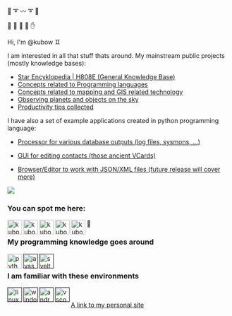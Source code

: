 :space_invader: :curly_loop: :wavy_dash: :curly_loop: :space_invader:

:muscle: :small_blue_diamond: :blue_heart: :small_blue_diamond: :hand:

Hi, I'm @kubow :gemini:

I am interested in all that stuff thats around. My mainstream public projects (mostly knowledge bases):

- [Star Encyklopedia | H808E (General Knowledge Base)](https://github.com/kubow/h808e)
- [Concepts related to Programming languages](https://github.com/kubow/prg-concepts)
- [Concepts related to mapping and GIS related technology](https://github.com/kubow/map-model)
- [Observing planets and objects on the sky](https://github.com/kubow/PlanetarySystemObserver)
- [Productivity tips collected](https://github.com/kubow/Productivity)

I have also a set of example applications created in python programming language:

- [Processor for various database outputs (log files, sysmons, ...)](https://github.com/kubow/Sybase_Collector)

- [GUI for editing contacts (those ancient VCards)](https://github.com/kubow/vcf_editor)

- [Browser/Editor to work with JSON/XML files (future release will cover more)](https://github.com/kubow/JSONXML_editor)

[![](https://mermaid.ink/img/pako:eNp1UmFr2zAQ_SuHvywBBZJsTVd_c5esLSNbRsrKwF9U6RyLypKRzmtF6X_fuXG6pDBhbHG-9-69u3vOlNeY5dlOOqLSAR8yZBG-dfevL__4IQI-tRgMOoX7FC0Jv_rQSAJYLifr9eQ3n_2_iIqMd7BVR4DLzlht3A44lB6sb1EbCfuTq5mA6WzCz3w6_ShgPkt71Mr9McG7Bh1JC19qbEykkP6HOxtgtyhV3RdbS2KMJKOigE2dIl9AOv2OKo_HRAsQ8CmderlFVTtv_W6IX91sYXSddOhjRrG4NbfRWi46HsS98V0AE54PwLVRwUdfEfyoKqMQIkn1AKM7H7SA1ZNCK6BQCiMr_nVZQBv8LsimeWPO_yk9F_B54N0kqllnVMG01Fs_TpxNBcwOlq7QYWDBPEJ5LyOC8jylliKMeCR9La5MqUX-cIc6RV3A8SnfmYCLgW5bbGB5oGIXVsOojxXbFRtx6bHGgAJufr72_br4XoxPqBYCFgdl3uueimHSJh6aYZmtlVTxpp1an895SxiWiaxBXkOjeYWfe5oy60eOZZbzVWMlO0tlVroXTpUd-W1yKssraSOKrGv7RV7ubQ_Rl7_Cn-y-?type=png)](https://mermaid.live/edit#pako:eNp1UmFr2zAQ_SuHvywBBZJsTVd_c5esLSNbRsrKwF9U6RyLypKRzmtF6X_fuXG6pDBhbHG-9-69u3vOlNeY5dlOOqLSAR8yZBG-dfevL__4IQI-tRgMOoX7FC0Jv_rQSAJYLifr9eQ3n_2_iIqMd7BVR4DLzlht3A44lB6sb1EbCfuTq5mA6WzCz3w6_ShgPkt71Mr9McG7Bh1JC19qbEykkP6HOxtgtyhV3RdbS2KMJKOigE2dIl9AOv2OKo_HRAsQ8CmderlFVTtv_W6IX91sYXSddOhjRrG4NbfRWi46HsS98V0AE54PwLVRwUdfEfyoKqMQIkn1AKM7H7SA1ZNCK6BQCiMr_nVZQBv8LsimeWPO_yk9F_B54N0kqllnVMG01Fs_TpxNBcwOlq7QYWDBPEJ5LyOC8jylliKMeCR9La5MqUX-cIc6RV3A8SnfmYCLgW5bbGB5oGIXVsOojxXbFRtx6bHGgAJufr72_br4XoxPqBYCFgdl3uueimHSJh6aYZmtlVTxpp1an895SxiWiaxBXkOjeYWfe5oy60eOZZbzVWMlO0tlVroXTpUd-W1yKssraSOKrGv7RV7ubQ_Rl7_Cn-y-)

### You can spot me here:

<a href="https://github.com/kubow" target="_blank">
	<img align="left" alt="kubow | github" width="33px" src="https://camo.githubusercontent.com/b079fe922f00c4b86f1b724fbc2e8141c468794ce8adbc9b7456e5e1ad09c622/68747470733a2f2f6564656e742e6769746875622e696f2f537570657254696e7949636f6e732f696d616765732f7376672f6769746875622e737667" />
</a>

<a href="https://app.slack.com/" target="_blank">
	<img align="left" alt="kubow | slack" width="33px" src="https://camo.githubusercontent.com/45d2bca536994eea59eb8758b289563d9c4825ad1d661bbcf4800664b949496f/68747470733a2f2f6564656e742e6769746875622e696f2f537570657254696e7949636f6e732f696d616765732f7376672f736c61636b2e737667" />
</a>

<a href="https://discord.com/channels/@me" target="_blank">
	<img align="left" alt="kubow | discord" width="33px" src="https://camo.githubusercontent.com/79fcdc7c43f1a1d7c175827976ffee8177814a016fb1b9578ff70f1aef759578/68747470733a2f2f6564656e742e6769746875622e696f2f537570657254696e7949636f6e732f696d616765732f7376672f646973636f72642e737667" />
</a>

<a href="https://stackoverflow.com/users/6905166/kube-kubow" target="_blank">
	<img align="left" alt="kubow | so" width="33px" src="https://camo.githubusercontent.com/ad1dcdc76b0be1423e54a791d31311e91e8e89bb8492be214cfc3390e24c323d/68747470733a2f2f6564656e742e6769746875622e696f2f537570657254696e7949636f6e732f696d616765732f7376672f737461636b6f766572666c6f772e737667" />
</a>

<a href="https://www.quora.com/profile/Kube-Kubow?q=kubow" target="_blank">
	<img align="left" alt="kubow | discord" width="33px" src="https://camo.githubusercontent.com/d91821b997572279bcda39224cd22ed45b90d9af1261d36a9520b0ba6f8d2d6f/68747470733a2f2f6564656e742e6769746875622e696f2f537570657254696e7949636f6e732f696d616765732f7376672f71756f72612e737667" />
</a>

:sunrise:
<br/>

### My programming knowledge goes around

<a href="https://www.python.org/" target="_blank">
	<img align="left" alt="python" width="33px" src="https://camo.githubusercontent.com/aa96ee3a3352c9c3c2161d3e95698d0885a277ab85d617fe77912627d37a3959/68747470733a2f2f6564656e742e6769746875622e696f2f537570657254696e7949636f6e732f696d616765732f7376672f707974686f6e2e737667" />
</a>
<a href="" target="_blank">
	<img align="left" alt="javascript" width="33px" src="https://camo.githubusercontent.com/9496882abd182958bcea4238ab44f7eb8928d7a4144c150f18f6c55ceb9b4490/68747470733a2f2f6564656e742e6769746875622e696f2f537570657254696e7949636f6e732f696d616765732f7376672f6a6176617363726970742e737667" />
</a>
<a href="" target="_blank">
	<img align="left" alt="svelte" width="33px" src="https://camo.githubusercontent.com/667bb3aed3b725c94da10d16faeaa92a71334035ee72bd1d0f58a1d12138c336/68747470733a2f2f6564656e742e6769746875622e696f2f537570657254696e7949636f6e732f696d616765732f7376672f7376656c74652e737667" />
</a>
<br/>

### I am familiar with these environments

<a href="" target="_blank">
	<img align="left" alt="linux" width="33px" src="https://camo.githubusercontent.com/875b2967090ac970937698e92e1bfeefdc6168b9afb428aabfe321e19d549d74/68747470733a2f2f6564656e742e6769746875622e696f2f537570657254696e7949636f6e732f696d616765732f7376672f6c696e75782e737667" />
</a>
<a href="" target="_blank">
	<img align="left" alt="windows" width="33px" src="https://camo.githubusercontent.com/05eece38536aac5c8437e2cb46362e545443a80922c5e28463530726a6d186ac/68747470733a2f2f6564656e742e6769746875622e696f2f537570657254696e7949636f6e732f696d616765732f7376672f77696e646f77732e737667" />
</a>
<a href="" target="_blank">
	<img align="left" alt="android" width="33px" src="https://camo.githubusercontent.com/be575aa85a73adb1f56ef072b806f513045f68e2e50a9945c763bf65006dcfa6/68747470733a2f2f6564656e742e6769746875622e696f2f537570657254696e7949636f6e732f696d616765732f7376672f616e64726f69642e737667" />
</a>
<a href="" target="_blank">
	<img align="left" alt="vscode" width="33px" src="https://camo.githubusercontent.com/3913c59c7057f9c9a7f79d63c9753930e69790c8f90fbb375a78686e96165d29/68747470733a2f2f6564656e742e6769746875622e696f2f537570657254696e7949636f6e732f696d616765732f7376672f76697375616c73747564696f636f64652e737667" />
</a>
<br/>

[A link to my personal site](./personal/index.html)

<!---
kubow/kubow is a "special" repository because its `README.md` (this file) appears on your GitHub profile.
You can click the Preview link to take a look at your changes.
--->
